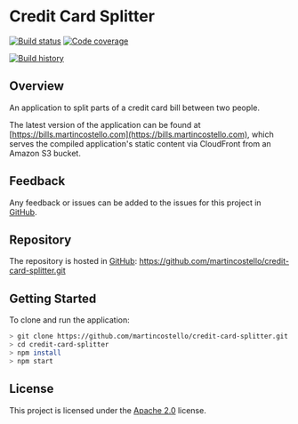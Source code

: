 # Credit Card Splitter

[![Build status](https://travis-ci.org/martincostello/credit-card-splitter.svg?branch=master)](https://travis-ci.org/martincostello/credit-card-splitter) [![Code coverage](https://codecov.io/gh/martincostello/credit-card-splitter/branch/master/graph/badge.svg)](https://codecov.io/gh/martincostello/credit-card-splitter)

[![Build history](https://buildstats.info/travisci/chart/martincostello/credit-card-splitter?branch=master&includeBuildsFromPullRequest=false)](https://travis-ci.org/martincostello/credit-card-splitter)

## Overview

An application to split parts of a credit card bill between two people.

The latest version of the application can be found at [https://bills.martincostello.com](https://bills.martincostello.com), which serves the compiled application's static content via CloudFront from an Amazon S3 bucket.

## Feedback

Any feedback or issues can be added to the issues for this project in [GitHub](https://github.com/martincostello/credit-card-splitter/issues).

## Repository

The repository is hosted in [GitHub](https://github.com/martincostello/credit-card-splitter): https://github.com/martincostello/credit-card-splitter.git

## Getting Started

To clone and run the application:

```sh
> git clone https://github.com/martincostello/credit-card-splitter.git
> cd credit-card-splitter
> npm install
> npm start
```

## License

This project is licensed under the [Apache 2.0](http://www.apache.org/licenses/LICENSE-2.0.txt) license.
